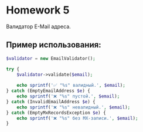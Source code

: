 # Homework 5

Валидатор E-Mail адреса.

## Пример использования:

```php
$validator = new EmailValidator();

try {
    $validator->validate($email);
    
    echo sprintf('✅ "%s" валидный.', $email);
} catch (EmptyEmailAddress $e) {
    echo sprintf('❌ "%s" пустой.', $email);
} catch (InvalidEmailAddress $e) {
    echo sprintf('❌ "%s" невалидный.', $email);
} catch (EmptyMxRecordsException $e) {
    echo sprintf('❌ "%s" без MX-записи.', $email);
}
```
